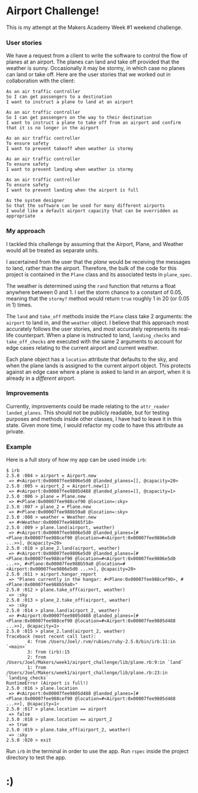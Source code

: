 # Airport Challenge!

This is my attempt at the Makers Academy Week \#1 weekend challenge.

### User stories

We have a request from a client to write the software to control the flow of planes at an airport. The planes can land and take off provided that the weather is sunny. Occasionally it may be stormy, in which case no planes can land or take off.  Here are the user stories that we worked out in collaboration with the client:

```
As an air traffic controller
So I can get passengers to a destination
I want to instruct a plane to land at an airport

As an air traffic controller
So I can get passengers on the way to their destination
I want to instruct a plane to take off from an airport and confirm that it is no longer in the airport

As an air traffic controller
To ensure safety
I want to prevent takeoff when weather is stormy

As an air traffic controller
To ensure safety
I want to prevent landing when weather is stormy

As an air traffic controller
To ensure safety
I want to prevent landing when the airport is full

As the system designer
So that the software can be used for many different airports
I would like a default airport capacity that can be overridden as appropriate
```

### My approach

I tackled this challenge by assuming that the Airport, Plane, and Weather would all be treated as separate units.

I ascertained from the user that the *plane* would be receiving the messages to land, rather than the airport. Therefore, the bulk of the code for this project is contained in the `Plane` class and its associated tests in `plane_spec`.

The weather is determined using the `rand` function that returns a float anywhere between 0 and 1. I set the storm chance to a constant of 0.05, meaning that the `stormy?` method would return `true` roughly 1 in 20 (or 0.05 in 1) times.

The `land` and `take_off` methods inside the `Plane` class take 2 arguments: the `airport` to land in, and the `weather` object. I believe that this approach most accurately follows the user stories, and most accurately represents its real-life counterpart. When a plane is instructed to land, `landing_checks` and `take_off_checks` are executed with the same 2 arguments to account for edge cases relating to the current airport and current weather.

Each plane object has a `location` attribute that defaults to the sky, and when the plane lands is assigned to the current airport object. This protects against an edge case where a plane is asked to land in an airport, when it is already in a *different* airport.

### Improvements

Currently, improvements could be made relating to the `attr_reader` `landed_planes`. This should not be publicly readable, but for testing purposes and methods inside other classes, I have had to leave it in this state. Given more time, I would refactor my code to have this attribute as private.

### Example

Here is a full story of how my app can be used inside `irb`:

```
$ irb
2.5.0 :004 > airport = Airport.new  
 => #<Airport:0x00007fee9806e5d0 @landed_planes=[], @capacity=20>  
2.5.0 :005 > airport_2 = Airport.new(1)  
 => #<Airport:0x00007fee9805d488 @landed_planes=[], @capacity=1>  
2.5.0 :006 > plane = Plane.new  
 => #<Plane:0x00007fee988cef90 @location=:sky>  
2.5.0 :007 > plane_2 = Plane.new  
 => #<Plane:0x00007fee988b59a0 @location=:sky>  
2.5.0 :008 > weather = Weather.new  
 => #<Weather:0x00007fee98865f18>  
2.5.0 :009 > plane.land(airport, weather)  
 => #<Airport:0x00007fee9806e5d0 @landed_planes=[#<Plane:0x00007fee988cef90 @location=#<Airport:0x00007fee9806e5d0 ...>>], @capacity=20>  
2.5.0 :010 > plane_2.land(airport, weather)  
 => #<Airport:0x00007fee9806e5d0 @landed_planes=[#<Plane:0x00007fee988cef90 @location=#<Airport:0x00007fee9806e5d0 ...>>, #<Plane:0x00007fee988b59a0 @location=#<Airport:0x00007fee9806e5d0 ...>>], @capacity=20>  
2.5.0 :011 > airport.hangar_report  
 => "Planes currently in the hangar: #<Plane:0x00007fee988cef90>, #<Plane:0x00007fee988b59a0>"  
2.5.0 :012 > plane.take_off(airport, weather)  
 => :sky  
2.5.0 :013 > plane_2.take_off(airport, weather)  
 => :sky  
2.5.0 :014 > plane.land(airport_2, weather)  
 => #<Airport:0x00007fee9805d488 @landed_planes=[#<Plane:0x00007fee988cef90 @location=#<Airport:0x00007fee9805d488 ...>>], @capacity=1>  
2.5.0 :015 > plane_2.land(airport_2, weather)  
Traceback (most recent call last):  
        4: from /Users/Joel/.rvm/rubies/ruby-2.5.0/bin/irb:11:in `<main>`  
        3: from (irb):15  
        2: from /Users/Joel/Makers/week1/airport_challenge/lib/plane.rb:9:in `land`    
        1: from /Users/Joel/Makers/week1/airport_challenge/lib/plane.rb:23:in `landing_checks`  
RuntimeError (Airport is full!)  
2.5.0 :016 > plane.location  
 => #<Airport:0x00007fee9805d488 @landed_planes=[#<Plane:0x00007fee988cef90 @location=#<Airport:0x00007fee9805d488 ...>>], @capacity=1>  
2.5.0 :017 > plane.location == airport  
 => false  
2.5.0 :018 > plane.location == airport_2  
 => true  
2.5.0 :019 > plane.take_off(airport_2, weather)  
 => :sky  
2.5.0 :020 > exit
```

Run `irb` in the terminal in order to use the app. Run `rspec` inside the project directory to test the app.

:)
===========
